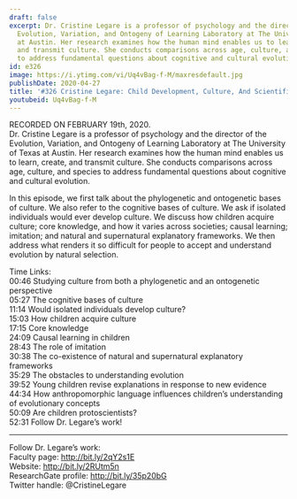 ```yaml
---
draft: false
excerpt: Dr. Cristine Legare is a professor of psychology and the director of the
  Evolution, Variation, and Ontogeny of Learning Laboratory at The University of Texas
  at Austin. Her research examines how the human mind enables us to learn, create,
  and transmit culture. She conducts comparisons across age, culture, and species
  to address fundamental questions about cognitive and cultural evolution.
id: e326
image: https://i.ytimg.com/vi/Uq4vBag-f-M/maxresdefault.jpg
publishDate: 2020-04-27
title: '#326 Cristine Legare: Child Development, Culture, And Scientific Reasoning'
youtubeid: Uq4vBag-f-M
---
```

RECORDED ON FEBRUARY 19th, 2020.  
Dr. Cristine Legare is a professor of psychology and the director of the Evolution, Variation, and Ontogeny of Learning Laboratory at The University of Texas at Austin. Her research examines how the human mind enables us to learn, create, and transmit culture. She conducts comparisons across age, culture, and species to address fundamental questions about cognitive and cultural evolution.

In this episode, we first talk about the phylogenetic and ontogenetic bases of culture. We also refer to the cognitive bases of culture. We ask if isolated individuals would ever develop culture. We discuss how children acquire culture; core knowledge, and how it varies across societies; causal learning; imitation; and natural and supernatural explanatory frameworks. We then address what renders it so difficult for people to accept and understand evolution by natural selection.

Time Links:  
00:46  Studying culture from both a phylogenetic and an ontogenetic perspective  
05:27  The cognitive bases of culture  
11:14  Would isolated individuals develop culture?  
15:03  How children acquire culture  
17:15  Core knowledge  
24:09  Causal learning in children  
28:43  The role of imitation  
30:38  The co-existence of natural and supernatural explanatory frameworks  
35:29  The obstacles to understanding evolution  
39:52  Young children revise explanations in response to new evidence  
44:34  How anthropomorphic language influences children’s understanding of evolutionary concepts  
50:09  Are children protoscientists?  
52:31  Follow Dr. Legare’s work!

---

Follow Dr. Legare’s work:  
Faculty page: http://bit.ly/2qY2s1E  
Website: http://bit.ly/2RUtm5n  
ResearchGate profile: http://bit.ly/35p20bG  
Twitter handle: @CristineLegare
